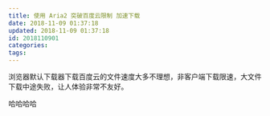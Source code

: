 ```yaml
---
title: 使用 Aria2 突破百度云限制 加速下载
date: 2018-11-09 01:37:18
updated: 2018-11-09 01:37:18
id: 2018110901
categories:
tags:
---
```


浏览器默认下载器下载百度云的文件速度大多不理想，非客户端下载限速，大文件下载中途失败，让人体验非常不友好。

<!-- more -->

哈哈哈哈